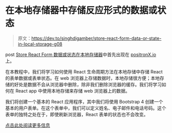 # 在本地存储器中存储反应形式的数据或状态

> 原文：<https://dev.to/singhdigamber/store-react-form-data-or-state-in-local-storage-g08>

post [Store React Form 数据或状态在本地存储器](https://www.positronx.io/store-react-form-data-or-state-in-local-storage/)中首先出现在 [positronX.io](https://www.positronx.io) 上。

在本教程中，我们将学习如何使用 React 生命周期方法在本地存储中存储 React 的表单数据或表单状态。在 web 浏览器上存储数据时，本地存储很方便；本地存储的好处是数据不会从浏览器中删除，除非我们删除浏览器的缓存。我们将学习如何在 React app 中使用本地存储来存储 web 浏览器上的数据。

我们将创建一个基本的 React 应用程序，其中我们将使用 Bootstrap 4 创建一个基本的用户表单。在这个表单中，我们可以定义姓名、电子邮件和电话号码。这个表单的独特之处在于，即使刷新浏览器，React 表单的状态也不会改变。

[点击此处阅读更多信息](https://www.positronx.io/store-react-form-data-or-state-in-local-storage/)
